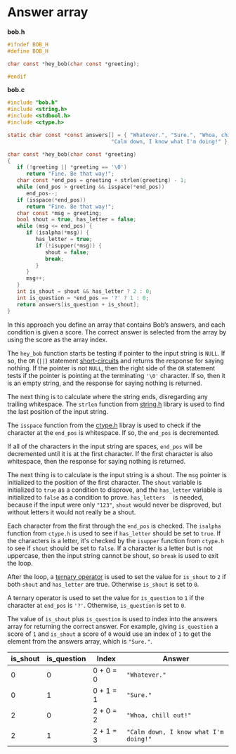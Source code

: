 # Answer array

**bob.h**

```c
#ifndef BOB_H
#define BOB_H

char const *hey_bob(char const *greeting);

#endif
```

**bob.c**

```c
#include "bob.h"
#include <string.h>
#include <stdbool.h>
#include <ctype.h>

static char const *const answers[] = { "Whatever.", "Sure.", "Whoa, chill out!",
                                 "Calm down, I know what I'm doing!" };

char const *hey_bob(char const *greeting)
{
   if (!greeting || *greeting == '\0')
      return "Fine. Be that way!";
   char const *end_pos = greeting + strlen(greeting) - 1;
   while (end_pos > greeting && isspace(*end_pos))
      end_pos--;
   if (isspace(*end_pos))
      return "Fine. Be that way!";
   char const *msg = greeting;
   bool shout = true, has_letter = false;
   while (msg <= end_pos) {
      if (isalpha(*msg)) {
         has_letter = true;
         if (!isupper(*msg)) {
            shout = false;
            break;
         }
      }
      msg++;
   }
   int is_shout = shout && has_letter ? 2 : 0;
   int is_question = *end_pos == '?' ? 1 : 0;
   return answers[is_question + is_shout];
}
```

In this approach you define an array that contains Bob’s answers, and each condition is given a score.
The correct answer is selected from the array by using the score as the array index.

The `hey_bob` function starts be testing if pointer to the input string is `NULL`.
If so, the `OR` (`||`) statement [short-circuits][short-circuit] and returns the response for saying nothing.
If the pointer is not `NULL`, then the right side of the `OR` statement tests if the pointer is pointing at the terminating `'\0'`
character.
If so, then it is an empty string, and the response for saying nothing is returned.

The next thing is to calculate where the string ends, disregarding any trailing whitespace.
The `strlen` function from [string.h][string-h] library is used to find the last position of the input string.

The `isspace` function from the [ctype.h][ctype-h] libray is used to check if the character at the `end_pos` is whitespace.
If so, the `end_pos` is decremented.

If all of the characters in the input string are spaces, `end_pos` will be decremented until it is at the first character.
If the first character is also whitespace, then the response for saying nothing is returned.

The next thing is to calculate is the input string is a shout.
The `msg` pointer is initialized to the position of the first character.
The `shout` variable is initialized to `true` as a condition to disprove, and the `has_letter` variable is initialized to `false`
as a condition to prove.
`has_letters  ` is needed, because if the input were only `"123"`, `shout` would never be disproved, but without letters it would not really be a shout.

Each character from the first through the `end_pos` is checked.
The `isalpha` function from `ctype.h` is used to see if `has_letter` should be set to `true`.
If the characters is a letter, it's checked by the `isupper` function from `ctype.h` to see if `shout` should be set to `false`.
If a character is a letter but is not uppercase, then the input string cannot be shout, so `break` is used to exit the loop.

After the loop, a [ternary operator][ternary] is used to set the value for `is_shout` to `2` if both `shout` and `has_letter` are true.
Otherwise `is_shout` is set to `0`.

A ternary operator is used to set the value for `is_question` to `1` if the character at `end_pos` is `'?'`.
Otherwise, `is_question` is set to `0`.

The value of `is_shout` plus `is_question` is used to index into the answers array for returning the correct answer.
For example, giving `is_question` a score of `1` and `is_shout` a score of `0` would use an index of `1` to get the element from the answers array, which is `"Sure."`.

| is_shout | is_question | Index     | Answer                                |
| -------- | ----------- | --------- | ------------------------------------- |
|        0 |           0 | 0 + 0 = 0 | `"Whatever."`                         |
|        0 |           1 | 0 + 1 = 1 | `"Sure."`                             |
|        2 |           0 | 2 + 0 = 2 | `"Whoa, chill out!"`                  |
|        2 |           1 | 2 + 1 = 3 | `"Calm down, I know what I'm doing!"` |

[short-circuit]: https://www.geeksforgeeks.org/short-circuit-evaluation-in-programming/
[string-h]: https://www.tutorialspoint.com/c_standard_library/string_h.htm
[ctype-h]: https://www.tutorialspoint.com/c_standard_library/ctype_h.htm
[ternary]: https://www.geeksforgeeks.org/conditional-or-ternary-operator-in-c-c/
